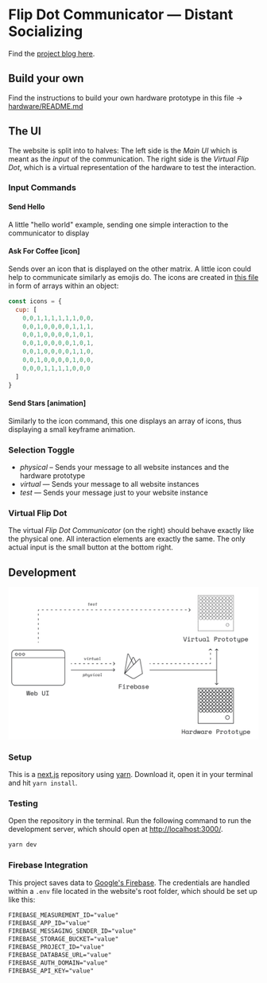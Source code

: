 # Flip Dot Communicator — Distant Socializing

Find the [project blog here](https://olivierbrcknr.github.io/mfadt-ms1-blog/).

## Build your own

Find the instructions to build your own hardware prototype in this file → [hardware/README.md](hardware/README.md)

## The UI

The website is split into to halves: The left side is the *Main UI* which is meant as the *input* of the communication. The right side is the *Virtual Flip Dot*, which is a virtual representation of the hardware to test the interaction.

### Input Commands

#### Send Hello

A little "hello world" example, sending one simple interaction to the communicator to display

#### Ask For Coffee [icon]

Sends over an icon that is displayed on the other matrix. A little icon could help to communicate similarly as emojis do. The icons are created in [this file](website/components/VirtualFlipDot/icons.js) in form of arrays within an object:

```js
const icons = {
  cup: [
    0,0,1,1,1,1,1,1,0,0,
    0,0,1,0,0,0,0,1,1,1,
    0,0,1,0,0,0,0,1,0,1,
    0,0,1,0,0,0,0,1,0,1,
    0,0,1,0,0,0,0,1,1,0,
    0,0,1,0,0,0,0,1,0,0,
    0,0,0,1,1,1,1,0,0,0
  ]
}
```


#### Send Stars [animation]

Similarly to the icon command, this one displays an array of icons, thus displaying a small keyframe animation.

### Selection Toggle

- *physical* – Sends your message to all website instances and the hardware prototype
- *virtual* — Sends your message to all website instances
- *test* — Sends your message just to your website instance

### Virtual Flip Dot

The virtual *Flip Dot Communicator* (on the right) should behave exactly like the physical one. All interaction elements are exactly the same. The only actual input is the small button at the bottom right.

## Development

![Architecture](docs/SoftwareArchitecture.svg)

### Setup

This is a [next.js](https://nextjs.org/) repository using [yarn](https://yarnpkg.com/). Download it, open it in your terminal and hit `yarn install`.

### Testing

Open the repository in the terminal. Run the following command to run the development server, which should open at [http://localhost:3000/](http://localhost:3000/).

```sh
yarn dev
```

### Firebase Integration

This project saves data to [Google's Firebase](https://firebase.google.com/). The credentials are handled within a `.env` file located in the website's root folder, which should be set up like this:

```env
FIREBASE_MEASUREMENT_ID="value"
FIREBASE_APP_ID="value"
FIREBASE_MESSAGING_SENDER_ID="value"
FIREBASE_STORAGE_BUCKET="value"
FIREBASE_PROJECT_ID="value"
FIREBASE_DATABASE_URL="value"
FIREBASE_AUTH_DOMAIN="value"
FIREBASE_API_KEY="value"
````
